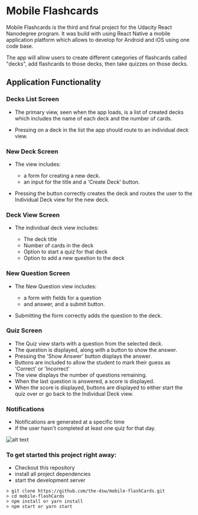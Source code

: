 
# Mobile Flashcards

Mobile Flashcards is the third and final project for the Udacity React Nanodegree program. It was build with using React Native a mobile application platform which allows to develop for Android and iOS using one code base.  

The app will allow users to create different categories of flashcards called "decks", add flashcards to those decks, then take quizzes on those decks.



## Application Functionality

### Decks List Screen

* The primary view, seen when the app loads, is a list of created decks 
  which includes the name of each deck and the number of cards.
  
* Pressing on a deck in the list the app should route to an individual deck view.

### New Deck Screen

* The view includes:

    * a form for creating a new deck.
    * an input for the title and a 'Create Deck' button.
    
* Pressing the button correctly creates the deck and routes the user to the Individual Deck view for the new deck.

### Deck View Screen

* The individual deck view includes:

    * The deck title
    * Number of cards in the deck
    * Option to start a quiz for that deck
    * Option to add a new question to the deck

### New Question  Screen
    
* The New Question view includes:

    * a form with fields for a question 
    * and answer, and a submit button.
    
* Submitting the form correctly adds the question to the deck.

### Quiz Screen

* The Quiz view starts with a question from the selected deck.
* The question is displayed, along with a button to show the answer.
* Pressing the 'Show Answer' button displays the answer.
* Buttons are included to allow the student to mark their guess as 'Correct' or 'Incorrect'
* The view displays the number of questions remaining.
* When the last question is answered, a score is displayed.
* When the score is displayed, buttons are displayed 
to either start the quiz over or go back to the Individual Deck view.

### Notifications

* Notifications are generated at a specific time 
* if the user hasn't completed at least one quiz for that day.

 ![alt text](./assets/quiz-notification.png "Notification Quiz")

### To get started this project right away:

* Checkout this repository
* install all project dependencies 
* start the development server 

```
> git clone https://github.com/the-dsw/mobile-flashCards.git
> cd mobile-flashCards
> npm install or yarn install
> npm start or yarn start
```